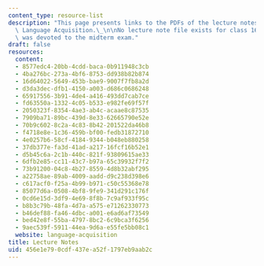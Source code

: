 ```yaml
---
content_type: resource-list
description: "This page presents links to the PDFs of the lecture notes for 24.904\
  \ Language Acquisition.\_\n\nNo lecture note file exists for class 16, as that session\
  \ was devoted to the midterm exam."
draft: false
resources:
  content:
  - 8577edc4-20bb-4cdd-baca-0b911948c3cb
  - 4ba276bc-273a-4bf6-8753-dd938b82b874
  - 16d64022-5649-453b-bae9-9007f7fb8a2d
  - d3da3dec-dfb1-4150-a003-d686c0686248
  - 65917556-3b91-4de4-a416-493dd7cab7ce
  - fd63550a-1332-4c05-b533-e982fe69f57f
  - 2050323f-8354-4ae3-ab4c-acaae8c87535
  - 7909ba71-89bc-439d-8e33-62665790e52e
  - 70b9c602-8c2a-4c83-8b42-201522da46b8
  - f4718e8e-1c36-459b-bf00-fedb31872710
  - 4e0257b6-58cf-4184-9344-b048eb880258
  - 37db377e-fa3d-41ad-a217-16fcf16b52e1
  - d5b45c6a-2c1b-440c-821f-93809615ae33
  - 6dfb2e85-cc11-43c7-b97a-65c39932f7f2
  - 73b91200-04c8-4b27-8559-4d8b32abf295
  - a22758ae-89ab-4009-aadd-d9c238d398e6
  - c617acf0-f25a-4b99-b971-c50c55368e78
  - 85077d6a-0508-4bf8-9fe9-341d291c176f
  - 0cd6e15d-3df9-4e69-8f8b-7c9af933f95c
  - b8b3c79b-48fa-4d7a-a575-e71262330773
  - b46def88-fa46-4dbc-a001-e6ad6af73549
  - bed42e8f-55ba-4797-8bc2-6c9bca3f6256
  - 9aec539f-5911-44ea-9d6a-e55fe5bb08c1
  website: language-acquisition
title: Lecture Notes
uid: 456e1e79-0cdf-437e-a52f-1797eb9aab2c
---
```

